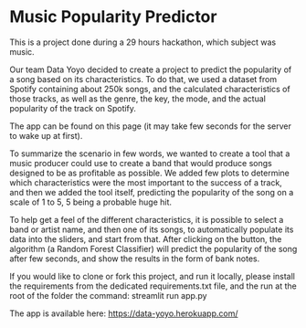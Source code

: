 # Music Popularity Predictor

This is a project done during a 29 hours hackathon, which subject was music.

Our team Data Yoyo decided to create a project to predict the popularity of a song based on its characteristics. To do that, we used a dataset from Spotify containing about 250k songs, and the calculated characteristics of those tracks, as well as the genre, the key, the mode, and the actual popularity of the track on Spotify.

The app can be found on this page (it may take few seconds for the server to wake up at first).

To summarize the scenario in few words, we wanted to create a tool that a music producer could use to create a band that would produce songs designed to be as profitable as possible. We added few plots to determine which characteristics were the most important to the success of a track, and then we added the tool itself, predicting the popularity of the song on a scale of 1 to 5, 5 being a probable huge hit.

To help get a feel of the different characteristics, it is possible to select a band or artist name, and then one of its songs, to automatically populate its data into the sliders, and start from that. After clicking on the button, the algorithm (a Random Forest Classifier) will predict the popularity of the song after few seconds, and show the results in the form of bank notes.

If you would like to clone or fork this project, and run it locally, please install the requirements from the dedicated requirements.txt file, and the run at the root of the folder the command: streamlit run app.py

The app is available here: https://data-yoyo.herokuapp.com/
